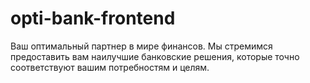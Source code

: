 # opti-bank-frontend

Ваш оптимальный партнер в мире финансов. Мы стремимся предоставить вам наилучшие банковские решения, которые точно соответствуют вашим потребностям и целям.

